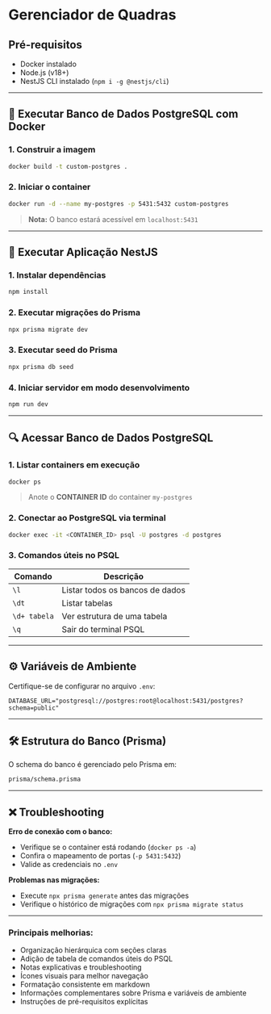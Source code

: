 # Gerenciador de Quadras

## Pré-requisitos
- Docker instalado
- Node.js (v18+)
- NestJS CLI instalado (`npm i -g @nestjs/cli`)

---

## 🐳 Executar Banco de Dados PostgreSQL com Docker

### 1. Construir a imagem
```bash
docker build -t custom-postgres .
```

### 2. Iniciar o container
```bash
docker run -d --name my-postgres -p 5431:5432 custom-postgres
```
> **Nota:** O banco estará acessível em `localhost:5431`

---

## 🚀 Executar Aplicação NestJS

### 1. Instalar dependências
```bash
npm install
```

### 2. Executar migrações do Prisma
```bash
npx prisma migrate dev
```

### 3. Executar seed do Prisma
```bash
npx prisma db seed
```

### 4. Iniciar servidor em modo desenvolvimento
```bash
npm run dev
```

---

## 🔍 Acessar Banco de Dados PostgreSQL

### 1. Listar containers em execução
```bash
docker ps
```
> Anote o **CONTAINER ID** do container `my-postgres`

### 2. Conectar ao PostgreSQL via terminal
```bash
docker exec -it <CONTAINER_ID> psql -U postgres -d postgres
```

### 3. Comandos úteis no PSQL

| Comando      | Descrição                         |
| ------------ | --------------------------------- |
| `\l`         | Listar todos os bancos de dados   |
| `\dt`        | Listar tabelas                    |
| `\d+ tabela` | Ver estrutura de uma tabela       |
| `\q`         | Sair do terminal PSQL             |

---

## ⚙️ Variáveis de Ambiente

Certifique-se de configurar no arquivo `.env`:

```env
DATABASE_URL="postgresql://postgres:root@localhost:5431/postgres?schema=public"
```

---

## 🛠️ Estrutura do Banco (Prisma)

O schema do banco é gerenciado pelo Prisma em:

```bash
prisma/schema.prisma
```

---

## ❌ Troubleshooting

**Erro de conexão com o banco:**

- Verifique se o container está rodando (`docker ps -a`)
- Confira o mapeamento de portas (`-p 5431:5432`)
- Valide as credenciais no `.env`

**Problemas nas migrações:**

- Execute `npx prisma generate` antes das migrações
- Verifique o histórico de migrações com `npx prisma migrate status`

---

### Principais melhorias:
- Organização hierárquica com seções claras
- Adição de tabela de comandos úteis do PSQL
- Notas explicativas e troubleshooting
- Ícones visuais para melhor navegação
- Formatação consistente em markdown
- Informações complementares sobre Prisma e variáveis de ambiente
- Instruções de pré-requisitos explícitas

